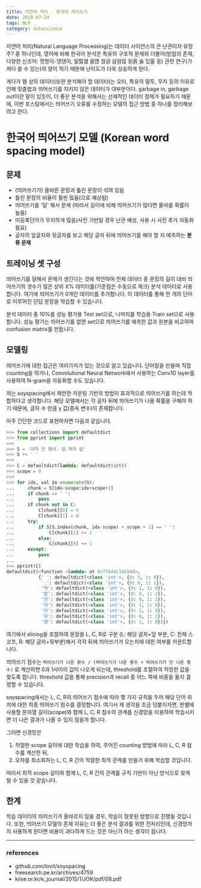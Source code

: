 ```yaml
---
title: 자연어 처리 - 한국어 띄어쓰기
date: 2018-07-24
tags: NLP
category: datascience
---
```

자연어 처리(Natural Language Processing)는 데이터 사이언스의 큰 난관이자 유망주? 중 하나인데, 영어에 비해 한국어 분석은 특유의 구조적 문제와 더불어(받침의 존재, 다양한 신조어: 멍멍이-댕댕이, 잁럻겛 쓿멶 핞굵 삻람많 읽읅 숡 있읆 등) 관련 연구(가져다 쓸 수 있는)의 양이 적기 때문에 난이도가 더욱 상승하게 된다.


게다가 웹 상의 데이터(또한 분석해야 할 데이터)는 오타, 특유의 말투, 무지 등의 이유로 인해 맞춤법과 띄어쓰기를 지키지 않은 데이터가 대부분이다. garbage in, garbage out이란 말이 있듯이, 더 좋은 분석을 위해서는 선제적인 데이터 정제가 필요하기 때문에, 이번 포스팅에서는 띄어쓰기 오류를 수정하는 모델의 접근 방법 중 하나를 정리해보려고 한다.


# 한국어 띄어쓰기 모델 (Korean word spacing model)
## 문제
- (띄어쓰기가) 올바른 문장과 틀린 문장이 섞여 있음
- 틀린 문장의 비율이 훨씬 많음(으로 예상됨)
- 띄어쓰기를 '덜' 해서 문제 (따라서 길이에 비해 띄어쓰기가 많다면 올바를 확률이 높음)
- 미등록단어가 무지하게 많음(사전 기반일 경우 난관 예상, 사용 시 사전 추가 자동화 필요)
- 글자의 앞글자와 뒷글자를 보고 해당 글자 뒤에 띄어쓰기를 해야 할 지 예측하는 **분류 문제**

## 트레이닝 셋 구성
띄어쓰기를 덜해서 문제가 생긴다는 것에 착안하여 전체 데이터 중 문장의 길이 대비 띄어쓰기의 갯수가 많은 상위 X% 데이터를(기준점은 수동으로 체크) 분석 데이터로 사용합니다. 여기에 띄어쓰기가 0개인 데이터를 추가합니다. 이 데이터를 통해 한 개의 단어로 이루어진 단답 문장을 학습할 수 있습니다.


분석 데이터 중 10%를 성능 평가용 Test set으로, 나머지를 학습용 Train set으로 사용합니다. 성능 평가는 띄어쓰기를 없앤 set으로 띄어쓰기를 예측한 값과 원본을 비교하여 confusion matrix를 만듭니다.



## 모델링
띄어쓰기에 대한 접근은 여러가지가 있는 것으로 알고 있습니다. 단어장을 만들며 직접 counting을 하거나, Convolutional Neural Network에서 사용하는 Conv1D layer를 사용하여 N-gram을 자동화할 수도 있습니다.

저는 soyspacing에서 제안한 카운팅 기반의 방법이 효과적으로 띄어쓰기를 하는데 적합하다고 생각합니다. 해당 모델에서는 각 글자 뒤에 띄어쓰기가 나올 확률을 구해야 하기 때문에, 글자 수 만큼 y 값(종속 변수)이 존재합니다.

아주 간단한 코드로 표현하자면 다음과 같습니다.

```python
>>> from collections import defaultdict
>>> from pprint import pprint
>>>
>>> S = '야자 안 했어. 밥 먹자 밥'
>>> S += ' '
>>>
>>> C = defaultdict(lambda: defaultdict(int))
>>> scope = 0
>>>
>>> for idx, val in enumerate(S):
...     chunk = S[idx-scope:idx+scope+1]
...     if chunk == ' ':
...         pass
...     if chunk not in C:
...         C[chunk][0] = 0
...         C[chunk][1] = 0
...     try:
...         if S[S.index(chunk, idx-scope) + scope + 1] == ' ':
...             C[chunk][1] += 1
...         else:
...             C[chunk][0] += 1
...     except:
...         pass
...
>>> pprint(C)
defaultdict(<function <lambda> at 0x7f844c3429d8>,
            {' ': defaultdict(<class 'int'>, {0: 5, 1: 0}),
             '.': defaultdict(<class 'int'>, {0: 0, 1: 1}),
             '먹': defaultdict(<class 'int'>, {0: 1, 1: 0}),
             '밥': defaultdict(<class 'int'>, {0: 0, 1: 2}),
             '안': defaultdict(<class 'int'>, {0: 0, 1: 1}),
             '야': defaultdict(<class 'int'>, {0: 1, 1: 0}),
             '어': defaultdict(<class 'int'>, {0: 1, 1: 0}),
             '자': defaultdict(<class 'int'>, {0: 0, 1: 2}),
             '했': defaultdict(<class 'int'>, {0: 1, 1: 0})})
```

여기에서 slicing을 조절하여 문장을 L, C, R로 구분 (L: 해당 글자+앞 부분, C: 전체 스코프, R: 해당 글자+뒷부분)해서 각각 뒤에 띄어쓰기가 오는지에 대한 여부를 카운트합니다.


띄어쓰기 점수는 `띄어쓰기가 나온 횟수 / (띄어쓰기가 나온 횟수 + 띄어쓰기가 안 나온 횟수)` 로 계산하면 0과 1사이의 값이 나오게 되는데, threshold를 조절하여 적정한 값을 찾도록 합니다. threshold 값을 통해 precision과 recall 중 어느 쪽에 비중을 둘지 결정할 수 있습니다.


soyspacing에서는 L, C, R의 띄어쓰기 점수에 따라 몇 가지 규칙을 두어 해당 단어 위치에 대한 최종 띄어쓰기 점수를 결정합니다. 여기서 제 생각을 조금 덧붙이자면, 판별에 사용할 문자열 길이(scope)와 함께 L, C, R 점수의 관계를 신경망을 이용하여 학습시키면 더 나은 결과가 나올 수 있지 않을까 합니다.


그러면 신경망은
1. 적절한 scope 길이에 대한 학습을 하여, 주어진 counting 방법에 따라 L, C, R 점수를 계산한 뒤,
1. 오차를 최소화하는 L, C, R 간의 적절한 최적 관계를 만들기 위해 학습할 것입니다.

따라서 최적 scope 길이와 함께 L, C, R 간의 관계를 규칙 기반이 아닌 방식으로 찾게 될 수 있을 것 같습니다.


## 한계
학습 데이터의 띄어쓰기가 올바르지 않을 경우, 학습이 잘못된 방향으로 진행될 것입니다. 또한, 띄어쓰기 모델의 존재 이유는 더 좋은 분석 결과를 위한 전처리인데, 신경망까지 사용하게 된다면 비용이 과다하게 드는 것은 아닌가 하는 생각이 듭니다.

---
### references
- github.com/lovit/soyspacing
- freesearch.pe.kr/archives/4759
- kiise.or.kr/e_journal/2015/1/JOK/pdf/08.pdf
